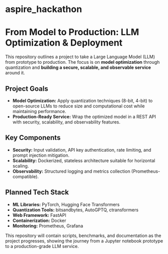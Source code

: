# aspire_hackathon

# From Model to Production: LLM Optimization & Deployment

This repository outlines a project to take a Large Language Model (LLM) from prototype to production. The focus is on **model optimization** through quantization and **building a secure, scalable, and observable service** around it.

## Project Goals

- **Model Optimization:** Apply quantization techniques (8-bit, 4-bit) to open-source LLMs to reduce size and computational cost while maintaining performance.  
- **Production-Ready Service:** Wrap the optimized model in a REST API with security, scalability, and observability features.  

## Key Components

- **Security:** Input validation, API key authentication, rate limiting, and prompt injection mitigation.  
- **Scalability:** Dockerized, stateless architecture suitable for horizontal scaling.  
- **Observability:** Structured logging and metrics collection (Prometheus-compatible).  

## Planned Tech Stack

- **ML Libraries:** PyTorch, Hugging Face Transformers  
- **Quantization Tools:** bitsandbytes, AutoGPTQ, ctransformers  
- **Web Framework:** FastAPI  
- **Containerization:** Docker  
- **Monitoring:** Prometheus, Grafana  

This repository will contain scripts, benchmarks, and documentation as the project progresses, showing the journey from a Jupyter notebook prototype to a production-grade LLM service.
